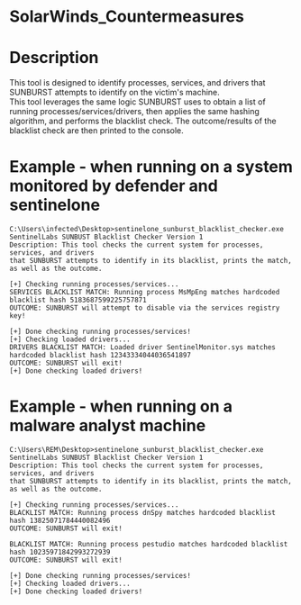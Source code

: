 # SolarWinds_Countermeasures
Description
===========
This tool is designed to identify processes, services, and drivers that SUNBURST attempts to identify on the victim's machine.  
This tool leverages the same logic SUNBURST uses to obtain a list of running processes/services/drivers, then applies the same 
hashing algorithm, and performs the blacklist check.  The outcome/results of the blacklist check are then printed to the console.


Example - when running on a system monitored by defender and sentinelone
========================================================================
```
C:\Users\infected\Desktop>sentinelone_sunburst_blacklist_checker.exe
SentinelLabs SUNBUST Blacklist Checker Version 1
Description: This tool checks the current system for processes, services, and drivers
that SUNBURST attempts to identify in its blacklist, prints the match, as well as the outcome.

[+] Checking running processes/services...
SERVICES BLACKLIST MATCH: Running process MsMpEng matches hardcoded blacklist hash 5183687599225757871
OUTCOME: SUNBURST will attempt to disable via the services registry key!

[+] Done checking running processes/services!
[+] Checking loaded drivers...
DRIVERS BLACKLIST MATCH: Loaded driver SentinelMonitor.sys matches hardcoded blacklist hash 12343334044036541897
OUTCOME: SUNBURST will exit!
[+] Done checking loaded drivers!
```

Example - when running on a malware analyst machine
===================================================
```
C:\Users\REM\Desktop>sentinelone_sunburst_blacklist_checker.exe
SentinelLabs SUNBUST Blacklist Checker Version 1
Description: This tool checks the current system for processes, services, and drivers
that SUNBURST attempts to identify in its blacklist, prints the match, as well as the outcome.

[+] Checking running processes/services...
BLACKLIST MATCH: Running process dnSpy matches hardcoded blacklist hash 13825071784440082496
OUTCOME: SUNBURST will exit!

BLACKLIST MATCH: Running process pestudio matches hardcoded blacklist hash 10235971842993272939
OUTCOME: SUNBURST will exit!

[+] Done checking running processes/services!
[+] Checking loaded drivers...
[+] Done checking loaded drivers!
```
